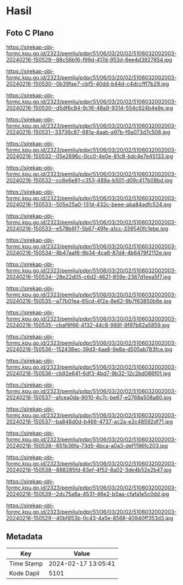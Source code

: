 # Hasil

## Foto C Plano

https://sirekap-obj-formc.kpu.go.id/2323/pemilu/pdpr/51/06/03/20/02/5106032002003-20240216-150529--88c56b16-f99d-417d-953d-6ee4d3927854.jpg

https://sirekap-obj-formc.kpu.go.id/2323/pemilu/pdpr/51/06/03/20/02/5106032002003-20240216-150530--0b39fae7-cbf5-40dd-b44d-c4dccfff7b29.jpg

https://sirekap-obj-formc.kpu.go.id/2323/pemilu/pdpr/51/06/03/20/02/5106032002003-20240216-150530--d5df6c84-9c16-48a9-9314-554c924b4e9e.jpg

https://sirekap-obj-formc.kpu.go.id/2323/pemilu/pdpr/51/06/03/20/02/5106032002003-20240216-150531--33736c87-681a-4aab-a97b-f6a073d7c508.jpg

https://sirekap-obj-formc.kpu.go.id/2323/pemilu/pdpr/51/06/03/20/02/5106032002003-20240216-150532--05e2696c-0cc0-4e0e-81c8-bdc4e7e45133.jpg

https://sirekap-obj-formc.kpu.go.id/2323/pemilu/pdpr/51/06/03/20/02/5106032002003-20240216-150532--cc8e6e81-c353-489a-b501-d09c417b08bd.jpg

https://sirekap-obj-formc.kpu.go.id/2323/pemilu/pdpr/51/06/03/20/02/5106032002003-20240216-150533--505e25a0-131d-432c-beee-aba84adfc524.jpg

https://sirekap-obj-formc.kpu.go.id/2323/pemilu/pdpr/51/06/03/20/02/5106032002003-20240216-150533--e578b6f7-5b67-49fe-a1cc-339540fc1ebe.jpg

https://sirekap-obj-formc.kpu.go.id/2323/pemilu/pdpr/51/06/03/20/02/5106032002003-20240216-150534--8b47aaf6-9b34-4ca6-87d4-4b6479f2112e.jpg

https://sirekap-obj-formc.kpu.go.id/2323/pemilu/pdpr/51/06/03/20/02/5106032002003-20240216-150534--28e22d05-c6d2-4621-859e-2367d1eea5f7.jpg

https://sirekap-obj-formc.kpu.go.id/2323/pemilu/pdpr/51/06/03/20/02/5106032002003-20240216-150535--a77b01ea-65cd-4f2a-8e62-9b7f63850b6e.jpg

https://sirekap-obj-formc.kpu.go.id/2323/pemilu/pdpr/51/06/03/20/02/5106032002003-20240216-150535--cbaf9f66-4132-44c8-988f-9f97b62a5859.jpg

https://sirekap-obj-formc.kpu.go.id/2323/pemilu/pdpr/51/06/03/20/02/5106032002003-20240216-150536--152438ec-39d3-4aa8-9e8a-d505ab783fce.jpg

https://sirekap-obj-formc.kpu.go.id/2323/pemilu/pdpr/51/06/03/20/02/5106032002003-20240216-150536--cb92e641-6df3-4bd7-9b32-12c2bd086f01.jpg

https://sirekap-obj-formc.kpu.go.id/2323/pemilu/pdpr/51/06/03/20/02/5106032002003-20240216-150537--a1cea0da-9010-4c7c-be67-e2768a508a80.jpg

https://sirekap-obj-formc.kpu.go.id/2323/pemilu/pdpr/51/06/03/20/02/5106032002003-20240216-150537--ba848d0d-b466-4737-ac2a-e2c48592df71.jpg

https://sirekap-obj-formc.kpu.go.id/2323/pemilu/pdpr/51/06/03/20/02/5106032002003-20240216-150538--651b36fa-73d5-4bca-a0a3-def1196fc203.jpg

https://sirekap-obj-formc.kpu.go.id/2323/pemilu/pdpr/51/06/03/20/02/5106032002003-20240216-150538--888285fd-83ef-4f52-8a02-3de4b52e2b47.jpg

https://sirekap-obj-formc.kpu.go.id/2323/pemilu/pdpr/51/06/03/20/02/5106032002003-20240216-150539--2dc75a8a-4531-46e2-b0aa-cfafa1e5c0dd.jpg

https://sirekap-obj-formc.kpu.go.id/2323/pemilu/pdpr/51/06/03/20/02/5106032002003-20240216-150529--40bf853b-0c43-4a5e-8568-40940ff353d3.jpg


## Metadata

| Key        | Value               |
| ---------- | ------------------- |
| Time Stamp | 2024-02-17 13:05:41 |
| Kode Dapil | 5101                |



